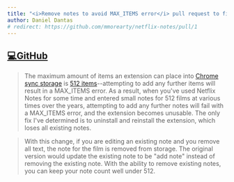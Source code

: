 ```yaml
---
title: "<i>Remove notes to avoid MAX_ITEMS error</i> pull request to fix Netflix Notes Chrome extension"
author: Daniel Dantas
# redirect: https://github.com/mmorearty/netflix-notes/pull/1
---
```


## [💻GitHub](https://github.com/mmorearty/netflix-notes/pull/1)

> The maximum amount of items an extension can place into [Chrome sync storage](https://developer.chrome.com/docs/extensions/reference/api/storage#property-sync) is [512 items](https://developer.chrome.com/docs/extensions/reference/api/storage#properties_4)--attempting to add any further items will result in a MAX_ITEMS error. As a result, when you've used Netflix Notes for some time and entered small notes for 512 films at various times over the years, attempting to add any further notes will fail with a MAX_ITEMS error, and the extension becomes unusable. The only fix I've determined is to uninstall and reinstall the extension, which loses all existing notes.

> With this change, if you are editing an existing note and you remove all text, the note for the film is removed from storage. The original version would update the existing note to be "add note" instead of removing the existing note. With the ability to remove existing notes, you can keep your note count well under 512.
